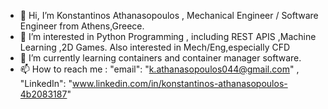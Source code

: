 - 👋 Hi, I’m Konstantinos Athanasopoulos , Mechanical Engineer / Software Engineer from Athens,Greece.
- 👀 I’m interested in Python Programming , including REST APIS ,Machine Learning ,2D Games. Also interested in Mech/Eng,especially CFD 
- 🌱 I’m currently learning containers and container manager software.
- 📫 How to reach me : "email": "k.athanasopoulos044@gmail.com" , "LinkedIn": "www.linkedin.com/in/konstantinos-athanasopoulos-4b2083187"


<!---
kdrosxo/kdrosxo is a ✨ special ✨ repository because its `README.md` (this file) appears on your GitHub profile.
You can click the Preview link to take a look at your changes.
--->
